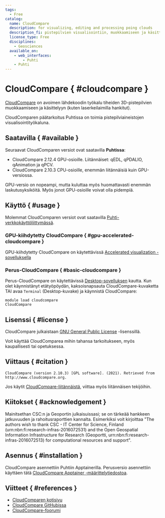 ```yaml
---
tags:
  - Free
catalog:
  name: CloudCompare
  description: for visualizing, editing and processing poing clouds
  description_fi: pistepilvien visualisointiin, muokkaamiseen ja käsittelyyn
  license_type: Free
  disciplines:
    - Geosciences
  available_on:
    - web_interfaces:
        - Puhti
    - Puhti
---
```


# CloudCompare { #cloudcompare }

[CloudCompare](http://cloudcompare.org/) on avoimen lähdekoodin työkalu tiheiden 3D-pistepilvien muokkaamiseen ja käsittelyyn (kuten laserkeilaimilla hankitut).

CloudComparen päätarkoitus Puhtissa on toimia pistepilviaineistojen visualisointityökaluna.

## Saatavilla { #available }

Seuraavat CloudComparen versiot ovat saatavilla **Puhtissa**:

- CloudCompare 2.12.4 GPU-osioille. Liitännäiset: qEDL, qPDALIO, qAnimation ja qPCV.
- CloudCompare 2.10.3 CPU-osioille, enemmän liitännäisiä kuin GPU-versiossa.

GPU-versio on nopeampi, mutta kuluttaa myös huomattavasti enemmän laskutusyksiköitä. Myös jonot GPU-osioille voivat olla pidempiä.

## Käyttö { #usage }
Molemmat CloudComparen versiot ovat saatavilla [Puhti-verkkokäyttöliittymässä](https://puhti.csc.fi).

### GPU-kiihdytetty CloudCompare { #gpu-accelerated-cloudcompare }
GPU-kiihdytetty CloudCompare on käytettävissä [Accelerated visualization -sovelluksella](../computing/webinterface/accelerated-visualization.md)
   
### Perus-CloudCompare { #basic-cloudcompare }
Perus-CloudCompare on käytettävissä [Desktop-sovelluksen](../computing/webinterface/desktop.md) kautta. Kun olet käynnistänyt etätyöpöydän, kaksoisnapsauta CloudCompare-kuvaketta TAI avaa `Terminal` (Desktop-kuvake) ja käynnistä CloudCompare:

```
module load cloudcompare
CloudCompare
```

## Lisenssi { #license }

CloudCompare julkaistaan [GNU General Public License](https://github.com/CloudCompare/CloudCompare/blob/master/license.txt) -lisenssillä.

Voit käyttää CloudComparea mihin tahansa tarkoitukseen, myös kaupallisesti tai opetuksessa. 

## Viittaus { #citation }

`CloudCompare (version 2.10.3) [GPL software]. (2021). Retrieved from http://www.cloudcompare.org.`

Jos käytit [CloudCompare-liitännäistä](http://www.cloudcompare.org/doc/wiki/index.php?title=Plugins), viittaa myös liitännäisen tekijöihin.

## Kiitokset { #acknowledgement }

Mainitsethan CSC:n ja Geoportin julkaisuissasi; se on tärkeää hankkeen jatkuvuuden ja rahoitusraporttien kannalta. Esimerkiksi voit kirjoittaa "The authors wish to thank CSC - IT Center for Science, Finland (urn:nbn:fi:research-infras-2016072531) and the Open Geospatial Information Infrastructure for Research (Geoportti, urn:nbn:fi:research-infras-2016072513) for computational resources and support".

## Asennus { #installation }

CloudCompare asennettiin Puhtiin Apptainerilla. Perusversio asennettiin käyttäen tätä [CloudCompare Apptainer -määrittelytiedostoa](https://github.com/CSCfi/singularity-recipes/blob/main/cloudcompare/cloudcompare.def).

## Viitteet { #references }

* [CloudComparen kotisivu](http://cloudcompare.org/)
* [CloudCompare GitHubissa](https://github.com/cloudcompare/cloudcompare)
* [CloudCompare-foorumi](http://cloudcompare.org/forum/)